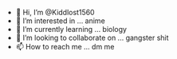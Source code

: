 - 👋 Hi, I’m @Kiddlost1560
- 👀 I’m interested in ... anime 
- 🌱 I’m currently learning ... biology 
- 💞️ I’m looking to collaborate on ... gangster shit
- 📫 How to reach me ... dm me

<!---
Kiddlost1560/Kiddlost1560 is a ✨ special ✨ repository because its `README.md` (this file) appears on your GitHub profile.
You can click the Preview link to take a look at your changes.
--->
